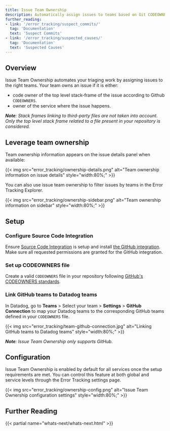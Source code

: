 ```yaml
---
title: Issue Team Ownership
description: Automatically assign issues to teams based on Git CODEOWNERS files.
further_reading:
- link: '/error_tracking/suspect_commits/'
  tag: 'Documentation'
  text: 'Suspect Commits'
- link: '/error_tracking/suspected_causes/'
  tag: 'Documentation'
  text: 'Suspected Causes'
---
```


## Overview

Issue Team Ownership automates your triaging work by assigning issues to the right teams. Your team owns an issue if it is either:
- code owner of the top level stack-frame of the issue according to Github `CODEOWNERS`.
- owner of the service where the issue happens.

***Note**: Stack frames linking to third-party files are not taken into account. Only the top level stack frame related to a file present in your repository is considered.*

## Leverage team ownership

Team ownership information appears on the issue details panel when available:

{{< img src="error_tracking/ownership-details.png" alt="Team ownership information on issue details" style="width:80%;" >}}

You can also use issue team ownership to filter issues by teams in the Error Tracking Explorer.

{{< img src="error_tracking/ownership-sidebar.png" alt="Team ownership information on sidebar" style="width:80%;" >}}

## Setup

### Configure Source Code Integration

Ensure [Source Code Integration][1] is setup and install [the GitHub integration][2]. Make sure all requested permissions are granted for the GitHub integration.

### Set up CODEOWNERS file
Create a valid `CODEOWNERS` file in your repository following [GitHub's CODEOWNERS standards][3].

### Link GitHub teams to Datadog teams

In Datadog, go to **Teams** > Select your team > **Settings** > **GitHub Connection** to map your Datadog teams to the corresponding GitHub teams defined in your `CODEOWNERS` file.

{{< img src="error_tracking/team-github-connection.jpg" alt="Linking GitHub teams to Datadog teams" style="width:80%;" >}}

***Note**: Issue Team Ownership only supports GitHub.*

## Configuration

Issue Team Ownership is enabled by default for all services once the setup requirements are met. You can control this feature at both global and service levels through the Error Tracking settings page.

{{< img src="error_tracking/ownership-config.png" alt="Issue Team Ownership configuration settings" style="width:80%;" >}}

## Further Reading

{{< partial name="whats-next/whats-next.html" >}}

[1]: /integrations/guide/source-code-integration
[2]: /integrations/github/
[3]: https://docs.github.com/en/repositories/managing-your-repositorys-settings-and-features/customizing-your-repository/about-code-owners